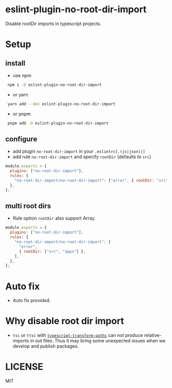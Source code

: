 # eslint-plugin-no-root-dir-import

Disable rootDir imports in typescript projects.

# Setup

## install

- use npm

```sh
 npm i -D eslint-plugin-no-root-dir-import
```

- or yarn

```sh
 yarn add --dev eslint-plugin-no-root-dir-import
```

- or pnpm

```sh
 pnpm add -D eslint-plugin-no-root-dir-import
```

## configure

- add plugin `no-root-dir-import` in your `.eslintrc[.(js|json))]`
- add rule `no-root-dir-import` and specify `rootDir` (defaults to `src`)

```js
module.exports = {
  plugins: ["no-root-dir-import"],
  rules: {
    "no-root-dir-import/no-root-dir-import": ["error", { rootDir: "src" }],
  },
};
```

## multi root dirs

- Rule option `rootDir` also support Array.

```js
module.exports = {
  plugins: ["no-root-dir-import"],
  rules: {
    "no-root-dir-import/no-root-dir-import": [
      "error",
      { rootDir: ["src", "apps"] },
    ],
  },
};
```

# Auto fix

- Auto fix provided.

# Why disable root dir import

- `tsc` or `ttsc` with [`typescript-transform-paths`](https://www.npmjs.com/package/typescript-transform-paths) can not produce relative-imports in out files. Thus it may bring some unexpected issues when we develop and publish packages.

# LICENSE

MIT
